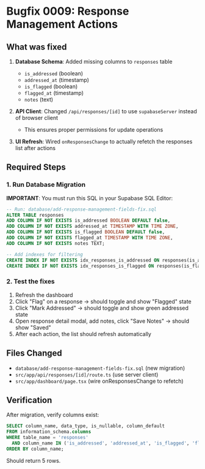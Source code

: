# Bugfix 0009: Response Management Actions

## What was fixed

1. **Database Schema**: Added missing columns to `responses` table
   - `is_addressed` (boolean)
   - `addressed_at` (timestamp)
   - `is_flagged` (boolean)
   - `flagged_at` (timestamp)
   - `notes` (text)

2. **API Client**: Changed `/api/responses/[id]` to use `supabaseServer` instead of browser client
   - This ensures proper permissions for update operations

3. **UI Refresh**: Wired `onResponsesChange` to actually refetch the responses list after actions

## Required Steps

### 1. Run Database Migration

**IMPORTANT**: You must run this SQL in your Supabase SQL Editor:

```sql
-- Run: database/add-response-management-fields-fix.sql
ALTER TABLE responses 
ADD COLUMN IF NOT EXISTS is_addressed BOOLEAN DEFAULT false,
ADD COLUMN IF NOT EXISTS addressed_at TIMESTAMP WITH TIME ZONE,
ADD COLUMN IF NOT EXISTS is_flagged BOOLEAN DEFAULT false,
ADD COLUMN IF NOT EXISTS flagged_at TIMESTAMP WITH TIME ZONE,
ADD COLUMN IF NOT EXISTS notes TEXT;

-- Add indexes for filtering
CREATE INDEX IF NOT EXISTS idx_responses_is_addressed ON responses(is_addressed);
CREATE INDEX IF NOT EXISTS idx_responses_is_flagged ON responses(is_flagged);
```

### 2. Test the fixes

1. Refresh the dashboard
2. Click "Flag" on a response → should toggle and show "Flagged" state
3. Click "Mark Addressed" → should toggle and show green addressed state  
4. Open response detail modal, add notes, click "Save Notes" → should show "Saved"
5. After each action, the list should refresh automatically

## Files Changed

- `database/add-response-management-fields-fix.sql` (new migration)
- `src/app/api/responses/[id]/route.ts` (use server client)
- `src/app/dashboard/page.tsx` (wire onResponsesChange to refetch)

## Verification

After migration, verify columns exist:
```sql
SELECT column_name, data_type, is_nullable, column_default
FROM information_schema.columns
WHERE table_name = 'responses' 
  AND column_name IN ('is_addressed', 'addressed_at', 'is_flagged', 'flagged_at', 'notes')
ORDER BY column_name;
```

Should return 5 rows.

